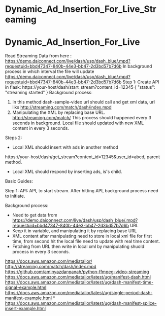 # Dynamic_Ad_Insertion_For_Live_Streaming
# Dynamic_Ad_Insertion_For_Live
Read Streaming Data from here : https://demo.daiconnect.com/live/dash/usp/dash_blue/.mpd?requestuid=bbd47347-840b-44e3-bb47-2d3bd57b7d6b
In background process in which interval the file will update
https://demo.daiconnect.com/live/dash/usp/dash_blue/.mpd?requestuid=bbd47347-840b-44e3-bb47-2d3bd57b7d6b
Step 1:
Create API in flask:
https://your-host/dash/start_stream?content_id=12345
{
	"status": "streaming started"
}
Background process:
1. In this method dash-sample-video url should call and get xml data, url liks http://streaming.com/match/dash/index.mpd
2. Manipulating the XML by replacing base URL. http://streaming.com/match/
This process should happened every 3 seconds in background. Local file should updated with new XML content in every 3 seconds.

Steps 2:
- Local XML should insert with ads in another method

https://your-host/dash/get_stream?content_id=12345&user_id=abcd, parent method.
- Local XML should respond by inserting ads, is's child.


Basic Guides:

  Step 1:
  API:
  API, to start stream.
  After hitting API, background process need to initiate.

  Background process:
  - Need to get data from https://demo.daiconnect.com/live/dash/usp/dash_blue/.mpd?requestuid=bbd47347-840b-44e3-bb47-2d3bd57b7d6b URL
  - Keep it in variable, and manipulating it by replacing base URL
  - XML content after manipulating need to store in local xml file for first time, from second hit the local file need to update with real time content.
  - Fetching from URL then write in local xml by manipulating shuold process in every 3 seconds.





  https://docs.aws.amazon.com/mediatailor/
  http://streaming.com/match/dash/index.mpd
  https://github.com/aminyazdanpanah/python-ffmpeg-video-streaming
  https://docs.aws.amazon.com/mediatailor/latest/ug/manifest-dash.html
  https://docs.aws.amazon.com/mediatailor/latest/ug/dash-manifest-time-signal-example.html
  https://docs.aws.amazon.com/mediatailor/latest/ug/single-period-dash-manifest-example.html *
  https://docs.aws.amazon.com/mediatailor/latest/ug/dash-manifest-splice-insert-example.html
